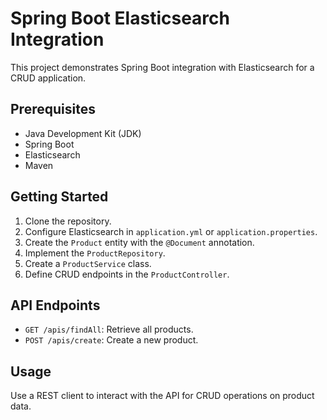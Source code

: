 # Spring Boot Elasticsearch Integration

This project demonstrates Spring Boot integration with Elasticsearch for a CRUD application.

## Prerequisites

- Java Development Kit (JDK)
- Spring Boot
- Elasticsearch
- Maven

## Getting Started

1. Clone the repository.
2. Configure Elasticsearch in `application.yml` or `application.properties`.
3. Create the `Product` entity with the `@Document` annotation.
4. Implement the `ProductRepository`.
5. Create a `ProductService` class.
6. Define CRUD endpoints in the `ProductController`.

## API Endpoints

- `GET /apis/findAll`: Retrieve all products.
- `POST /apis/create`: Create a new product.

## Usage

Use a REST client to interact with the API for CRUD operations on product data.
